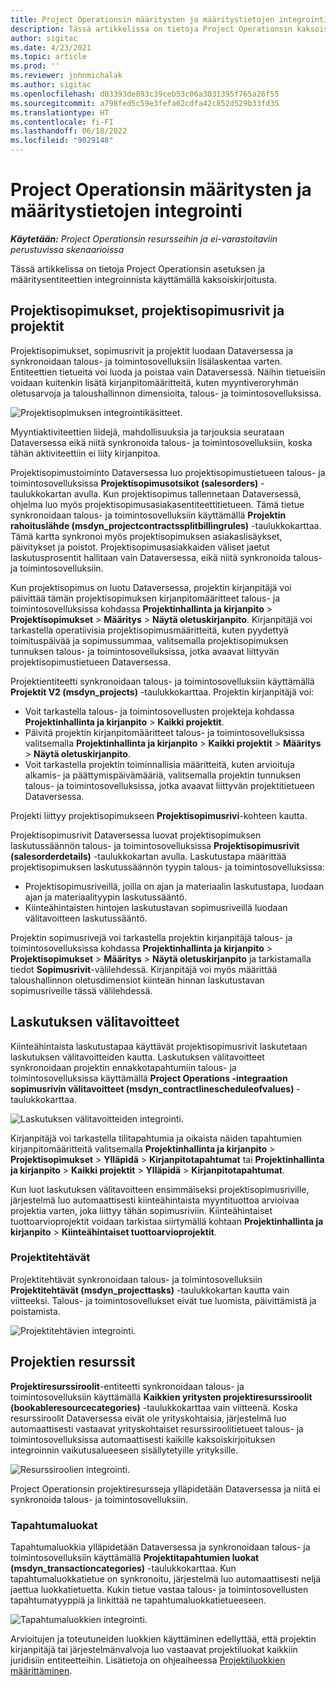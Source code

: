 ```yaml
---
title: Project Operationsin määritysten ja määritystietojen integrointi
description: Tässä artikkelissa on tietoja Project Operationsin kaksoiskirjoituksen asettamisesta ja määrityksestä.
author: sigitac
ms.date: 4/23/2021
ms.topic: article
ms.prod: ''
ms.reviewer: johnmichalak
ms.author: sigitac
ms.openlocfilehash: d03393de893c39ceb53c06a3031395f765a26f55
ms.sourcegitcommit: a798fed5c59e3fefa62cdfa42c852d529b33fd35
ms.translationtype: HT
ms.contentlocale: fi-FI
ms.lasthandoff: 06/18/2022
ms.locfileid: "9029148"
---
```

# <a name="project-operations-setup-and-configuration-data-integration"></a>Project Operationsin määritysten ja määritystietojen integrointi

_**Käytetään:** Project Operationsin resursseihin ja ei-varastoitaviin perustuvissa skenaarioissa_

Tässä artikkelissa on tietoja Project Operationsin asetuksen ja määritysentiteettien integroinnista käyttämällä kaksoiskirjoitusta.

## <a name="project-contracts-contract-lines-and-projects"></a>Projektisopimukset, projektisopimusrivit ja projektit

Projektisopimukset, sopimusrivit ja projektit luodaan Dataversessa ja synkronoidaan talous- ja toimintosovelluksiin lisälaskentaa varten. Entiteettien tietueita voi luoda ja poistaa vain Dataversessä. Näihin tietueisiin voidaan kuitenkin lisätä kirjanpitomääritteitä, kuten myyntiveroryhmän oletusarvoja ja taloushallinnon dimensioita, talous- ja toimintosovelluksissa.

  ![Projektisopimuksen integrointikäsitteet.](./media/1ProjectContract.jpg)

Myyntiaktiviteettien liidejä, mahdollisuuksia ja tarjouksia seurataan Dataversessa eikä niitä synkronoida talous- ja toimintosovelluksiin, koska tähän aktiviteettiin ei liity kirjanpitoa.

Projektisopimustoiminto Dataversessa luo projektisopimustietueen talous- ja toimintosovelluksissa **Projektisopimusotsikot (salesorders)** -taulukkokartan avulla. Kun projektisopimus tallennetaan Dataversessä, ohjelma luo myös projektisopimusasiakasentiteettitietueen. Tämä tietue synkronoidaan talous- ja toimintosovelluksiin käyttämällä **Projektin rahoituslähde (msdyn\_projectcontractssplitbillingrules)** -taulukkokarttaa. Tämä kartta synkronoi myös projektisopimuksen asiakaslisäykset, päivitykset ja poistot. Projektisopimusasiakkaiden väliset jaetut laskutusprosentit hallitaan vain Dataversessa, eikä niitä synkronoida talous- ja toimintosovelluksiin.

Kun projektisopimus on luotu Dataversessa, projektin kirjanpitäjä voi päivittää tämän projektisopimuksen kirjanpitomääritteet talous- ja toimintosovelluksissa kohdassa **Projektinhallinta ja kirjanpito** > **Projektisopimukset** > **Määritys** > **Näytä oletuskirjanpito**. Kirjanpitäjä voi tarkastella operatiivisia projektisopimusmääritteitä, kuten pyydettyä toimituspäivää ja sopimussummaa, valitsemalla projektisopimuksen tunnuksen talous- ja toimintosovelluksissa, jotka avaavat liittyvän projektisopimustietueen Dataversessa.

Projektientiteetti synkronoidaan talous- ja toimintosovelluksiin käyttämällä **Projektit V2 (msdyn\_projects)** -taulukkokarttaa. Projektin kirjanpitäjä voi:

  - Voit tarkastella talous- ja toimintosovellusten projekteja kohdassa **Projektinhallinta ja kirjanpito** > **Kaikki projektit**. 
  - Päivitä projektin kirjanpitomääritteet talous- ja toimintosovelluksissa valitsemalla **Projektinhallinta ja kirjanpito** > **Kaikki projektit** > **Määritys** > **Näytä oletuskirjanpito**.  
  - Voit tarkastella projektin toiminnallisia määritteitä, kuten arvioituja alkamis- ja päättymispäivämääriä, valitsemalla projektin tunnuksen talous- ja toimintosovelluksissa, jotka avaavat liittyvän projektitietueen Dataversessa.

Projekti liittyy projektisopimukseen **Projektisopimusrivi**-kohteen kautta.

Projektisopimusrivit Dataversessa luovat projektisopimuksen laskutussäännön talous- ja toimintosovelluksissa **Projektisopimusrivit (salesorderdetails)** -taulukkokartan avulla. Laskutustapa määrittää projektisopimuksen laskutussäännön tyypin talous- ja toimintosovelluksissa:

  - Projektisopimusriveillä, joilla on ajan ja materiaalin laskutustapa, luodaan ajan ja materiaalityypin laskutussääntö.
  - Kiinteähintaisten hintojen laskutustavan sopimusriveillä luodaan välitavoitteen laskutussääntö.

Projektin sopimusrivejä voi tarkastella projektin kirjanpitäjä talous- ja toimintosovelluksissa kohdassa **Projektinhallinta ja kirjanpito** > **Projektisopimukset** > **Määritys** > **Näytä oletuskirjanpito** ja tarkistamalla tiedot **Sopimusrivit**-välilehdessä. Kirjanpitäjä voi myös määrittää taloushallinnon oletusdimensiot kiinteän hinnan laskutustavan sopimusriveille tässä välilehdessä.

## <a name="billing-milestones"></a>Laskutuksen välitavoitteet

Kiinteähintaista laskutustapaa käyttävät projektisopimusrivit laskutetaan laskutuksen välitavoitteiden kautta. Laskutuksen välitavoitteet synkronoidaan projektin ennakkotapahtumiin talous- ja toimintosovelluksissa käyttämällä **Project Operations -integraation sopimusrivin välitavoitteet (msdyn\_contractlinescheduleofvalues)** -taulukkokarttaa.

  ![Laskutuksen välitavoitteiden integrointi.](./media/2Milestones.jpg)

Kirjanpitäjä voi tarkastella tilitapahtumia ja oikaista näiden tapahtumien kirjanpitomääritteitä valitsemalla **Projektinhallinta ja kirjanpito** > **Projektisopimukset** > **Ylläpidä** > **Kirjanpitotapahtumat** tai **Projektinhallinta ja kirjanpito** > **Kaikki projektit** > **Ylläpidä** > **Kirjanpitotapahtumat**.

Kun luot laskutuksen välitavoitteen ensimmäiseksi projektisopimusriville, järjestelmä luo automaattisesti kiinteähintaista myyntituottoa arvioivaa projektia varten, joka liittyy tähän sopimusriviin. Kiinteähintaiset tuottoarvioprojektit voidaan tarkistaa siirtymällä kohtaan **Projektinhallinta ja kirjanpito** > **Kiinteähintaiset tuottoarvioprojektit**.

### <a name="project-tasks"></a>Projektitehtävät

Projektitehtävät synkronoidaan talous- ja toimintosovelluksiin **Projektitehtävät (msdyn\_projecttasks)** -taulukkokartan kautta vain viitteeksi. Talous- ja toimintosovellukset eivät tue luomista, päivittämistä ja poistamista.

  ![Projektitehtävien integrointi.](./media/3Tasks.jpg)

## <a name="project-resources"></a>Projektien resurssit

**Projektiresurssiroolit**-entiteetti synkronoidaan talous- ja toimintosovelluksiin käyttämällä **Kaikkien yritysten projektiresurssiroolit (bookableresourcecategories)** -taulukkokarttaa vain viitteenä. Koska resurssiroolit Dataversessa eivät ole yrityskohtaisia, järjestelmä luo automaattisesti vastaavat yrityskohtaiset resurssiroolitietueet talous- ja toimintosovelluksissa automaattisesti kaikille kaksoiskirjoituksen integroinnin vaikutusalueeseen sisällytetyille yrityksille.

![Resurssiroolien integrointi.](./media/5Resources.jpg)

Project Operationsin projektiresursseja ylläpidetään Dataversessa ja niitä ei synkronoida talous- ja toimintosovelluksiin.

### <a name="transaction-categories"></a>Tapahtumaluokat

Tapahtumaluokkia ylläpidetään Dataversessa ja synkronoidaan talous- ja toimintosovelluksiin käyttämällä **Projektitapahtumien luokat (msdyn\_transactioncategories)** -taulukkokarttaa. Kun tapahtumaluokkatietue on synkronoitu, järjestelmä luo automaattisesti neljä jaettua luokkatietuetta. Kukin tietue vastaa talous- ja toimintosovellusten tapahtumatyyppiä ja linkittää ne tapahtumaluokkatietueeseen.

![Tapahtumaluokkien integrointi.](./media/4TransactionCategories.jpg)

Arvioitujen ja toteutuneiden luokkien käyttäminen edellyttää, että projektin kirjanpitäjä tai järjestelmänvalvoja luo vastaavat projektiluokat kaikkiin juridisiin entiteetteihin. Lisätietoja on ohjeaiheessa [Projektiluokkien määrittäminen](../project-accounting/configure-project-categories.md).
